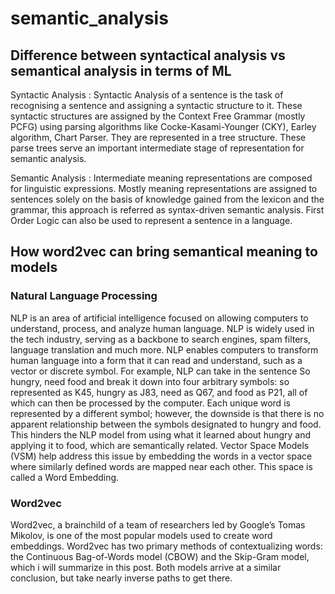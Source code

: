 # semantic_analysis

## Difference between syntactical analysis vs semantical analysis in terms of ML

Syntactic Analysis : Syntactic Analysis of a sentence is the task of recognising a sentence and assigning a syntactic structure to it. These syntactic structures are assigned by the Context Free Grammar (mostly PCFG) using parsing algorithms like Cocke-Kasami-Younger (CKY), Earley algorithm, Chart Parser. They are represented in a tree structure. These parse trees serve an important intermediate stage of representation for semantic analysis.

Semantic Analysis : Intermediate meaning representations are composed for linguistic expressions. Mostly meaning representations are assigned to sentences solely on the basis of knowledge gained from the lexicon and the grammar, this approach is referred as syntax-driven semantic analysis. First Order Logic can also be used to represent a sentence in a language.

## How word2vec can bring semantical meaning to models

### Natural Language Processing 
NLP is an area of artificial intelligence focused on allowing computers to understand, process, and analyze human language. NLP is widely used in the tech industry, serving as a backbone to search engines, spam filters, language translation and much more. NLP enables computers to transform human language into a form that it can read and understand, such as a vector or discrete symbol. For example, NLP can take in the sentence So hungry, need food and break it down into four arbitrary symbols: so represented as K45, hungry as J83, need as Q67, and food as P21, all of which can then be processed by the computer. Each unique word is represented by a different symbol; however, the downside is that there is no apparent relationship between the symbols designated to hungry and food. This hinders the NLP model from using what it learned about hungry and applying it to food, which are semantically related. Vector Space Models (VSM) help address this issue by embedding the words in a vector space where similarly defined words are mapped near each other. This space is called a Word Embedding.

### Word2vec
Word2vec, a brainchild of a team of researchers led by Google’s Tomas Mikolov, is one of the most popular models used to create word embeddings. Word2vec has two primary methods of contextualizing words: the Continuous Bag-of-Words model (CBOW) and the Skip-Gram model, which i will summarize in this post. Both models arrive at a similar conclusion, but take nearly inverse paths to get there.
